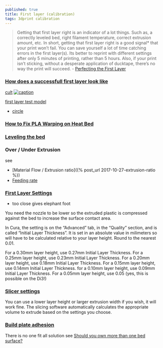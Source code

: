```yaml
---
published: true
title: First layer (calibration)
tags: 3dprint calibration
---
```

> Getting that first layer right is an indicator of a lot things. Such as, a correctly leveled bed, right filament temperature, correct extrusion amount, etc. In short, getting that first layer right is a good signal* that your print won’t fail. You can save yourself a lot of time catching errors in the first layer(s). Its better to reprint with different settings after only 5 minutes of printing, rather than 5 hours. Also, if your print isn’t sticking, without a desperate application of ducktape, there’s no way the print will succeed. - [Perfecting the First Layer](https://www.3dhubs.com/talk/t/perfecting-the-first-layer-tips-and-tricks/1075)

### [How does a successfull first layer look like](https://ultimaker.com/en/resources/21330-what-does-a-successful-first-layer-look-like)

[cult](https://cults3d.com/fr/blog/articles/6-facteurs-premi%C3%A8re-couche-impression3d-parfaite)
[![caption](https://files.cults3d.com/uploads/blog/image/image/1704/prusa.jpg)](https://cults3d.com/fr/blog/articles/6-facteurs-premi%C3%A8re-couche-impression3d-parfaite)

[first layer test model](https://www.yeggi.com/q/first+layer+test/)
- [circle](https://www.thingiverse.com/thing:3333025/files)

### [How to Fix PLA Warping on Heat Bed](https://3dprinterpal.com/how-to-fix-pla-warping-on-heat-bed-guide/)

### [Leveling the bed](https://www.youtube.com/watch?v=YPAXeBuq9qU&t=66s)

### Over / Under Extrusion

see
- [Material Flow / Extrusion ratio]({% post_url 2017-10-27-extrusion-ratio %})
- [Feeding rate](http://www.tridimake.com/2012/10/review-settings-for-cura-3d-printing.html)

### [First Layer Settings](https://3dprinterwiki.info/tips/first-layer-settings/)

- too close gives elephant foot

You need the nozzle to be lower so the extruded plastic is compressed against the bed to increase the surface contact area.

In Cura, the setting is on the “Advanced” tab, in the “Quality” section, and is called “Initial Layer Thickness”. It is set in an absolute value in milimeters so will have to be calculated relative to your layer height. Round to the nearest 0.01.

For a 0.30mm layer height, use 0.27mm Initial Layer Thickness.
For a 0.25mm layer height, use 0.23mm Initial Layer Thickness.
For a 0.20mm layer height, use 0.18mm Initial Layer Thickness.
For a 0.15mm layer height, use 0.14mm Initial Layer Thickness.
for a 0.10mm layer height, use 0.09mm Initial Layer Thickness.
For a 0.05mm layer height, use 0.05 (yes, this is possible on the Di3!)

### [Slicer settings](https://reprap.org/wiki/Triffid_Hunter%27s_Calibration_Guide#Slicer_settings)

You can use a lower layer height or larger extrusion width if you wish, it will work fine. The slicing software automatically calculates the appropriate volume to extrude based on the settings you choose.

### [Build plate adhesion](https://ultimaker.com/en/resources/257-build-plate-adhesion-how-to-get-your-print-to-stick-to-the-build-plate)

There is no one fit all solution
see [Should you own more than one bed surface?](https://www.youtube.com/watch?v=ldkodIpIlNw&list=PLh9akXp2EH2ATO7fJ6EVeahKw5azFSTue&index=81)
